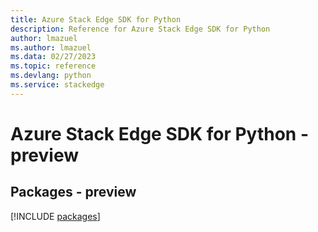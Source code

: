 ```yaml
---
title: Azure Stack Edge SDK for Python
description: Reference for Azure Stack Edge SDK for Python
author: lmazuel
ms.author: lmazuel
ms.data: 02/27/2023
ms.topic: reference
ms.devlang: python
ms.service: stackedge
---
```

# Azure Stack Edge SDK for Python - preview
## Packages - preview
[!INCLUDE [packages](stack-edge-index.md)]
